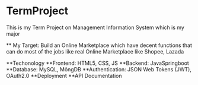 # TermProject
This is my Term Project on Management Information System which is my major

** My Target: Build an Online Marketplace which have decent functions that can do most of the jobs like real Online Marketplace like Shopee, Lazada


**Techonology
  **Frontend: HTML5, CSS, JS
  **Backend: JavaSpringboot
  **Database: MySQL, MôngDB
  **Authentication: JSON Web Tokens (JWT), OAuth2.0
  **Deployment
  **API Documentation
